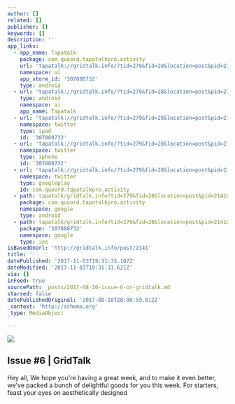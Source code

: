 ```yaml
---
author: []
related: []
publisher: {}
keywords: []
description: ''
app_links:
  - app_name: Tapatalk
    package: com.quoord.tapatalkpro.activity
    url: 'tapatalk://gridtalk.info/?tid=279&fid=28&location=post&pid=2141&page=1'
    namespace: ai
    app_store_id: '307880732'
    type: android
  - url: 'tapatalk://gridtalk.info/?tid=279&fid=28&location=post&pid=2141&page=1'
    type: android
    namespace: ai
    app_name: Tapatalk
  - url: 'tapatalk://gridtalk.info/?tid=279&fid=28&location=post&pid=2141&page=1'
    namespace: twitter
    type: ipad
    id: '307880732'
  - url: 'tapatalk://gridtalk.info/?tid=279&fid=28&location=post&pid=2141&page=1'
    namespace: twitter
    type: iphone
    id: '307880732'
  - url: 'tapatalk://gridtalk.info/?tid=279&fid=28&location=post&pid=2141&page=1'
    namespace: twitter
    type: googleplay
    id: com.quoord.tapatalkpro.activity
  - path: tapatalk/gridtalk.info?tid=279&fid=28&location=post&pid=2141&page=1
    package: com.quoord.tapatalkpro.activity
    namespace: google
    type: android
  - path: tapatalk/gridtalk.info?tid=279&fid=28&location=post&pid=2141&page=1
    package: '307880732'
    namespace: google
    type: ios
isBasedOnUrl: 'http://gridtalk.info/post/2141'
title: ''
datePublished: '2017-11-03T19:31:33.107Z'
dateModified: '2017-11-03T19:31:31.621Z'
via: {}
inFeed: true
sourcePath: _posts/2017-08-10-issue-6-or-gridtalk.md
starred: false
datePublishedOriginal: '2017-08-10T20:06:59.012Z'
_context: 'http://schema.org'
_type: MediaObject

---
```

![](https://the-grid-user-content.s3-us-west-2.amazonaws.com/c1561771-3e84-4bb5-acc4-0717c54d6cd5.png)

<article style=""><h1>Issue #6 | GridTalk</h1><p>Hey all, We hope you're having a great week, and to make it even better, we've packed a bunch of delightful goods for you this week. For starters, feast your eyes on aesthetically designed</p></article>